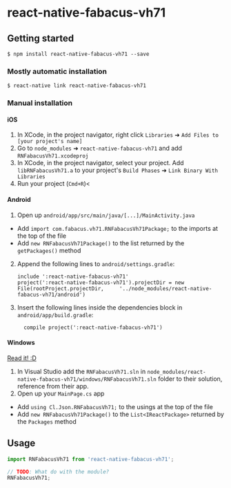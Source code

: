 
# react-native-fabacus-vh71

## Getting started

`$ npm install react-native-fabacus-vh71 --save`

### Mostly automatic installation

`$ react-native link react-native-fabacus-vh71`

### Manual installation


#### iOS

1. In XCode, in the project navigator, right click `Libraries` ➜ `Add Files to [your project's name]`
2. Go to `node_modules` ➜ `react-native-fabacus-vh71` and add `RNFabacusVh71.xcodeproj`
3. In XCode, in the project navigator, select your project. Add `libRNFabacusVh71.a` to your project's `Build Phases` ➜ `Link Binary With Libraries`
4. Run your project (`Cmd+R`)<

#### Android

1. Open up `android/app/src/main/java/[...]/MainActivity.java`
  - Add `import com.fabacus.vh71.RNFabacusVh71Package;` to the imports at the top of the file
  - Add `new RNFabacusVh71Package()` to the list returned by the `getPackages()` method
2. Append the following lines to `android/settings.gradle`:
  	```
  	include ':react-native-fabacus-vh71'
  	project(':react-native-fabacus-vh71').projectDir = new File(rootProject.projectDir, 	'../node_modules/react-native-fabacus-vh71/android')
  	```
3. Insert the following lines inside the dependencies block in `android/app/build.gradle`:
  	```
      compile project(':react-native-fabacus-vh71')
  	```

#### Windows
[Read it! :D](https://github.com/ReactWindows/react-native)

1. In Visual Studio add the `RNFabacusVh71.sln` in `node_modules/react-native-fabacus-vh71/windows/RNFabacusVh71.sln` folder to their solution, reference from their app.
2. Open up your `MainPage.cs` app
  - Add `using Cl.Json.RNFabacusVh71;` to the usings at the top of the file
  - Add `new RNFabacusVh71Package()` to the `List<IReactPackage>` returned by the `Packages` method


## Usage
```javascript
import RNFabacusVh71 from 'react-native-fabacus-vh71';

// TODO: What do with the module?
RNFabacusVh71;
```
  